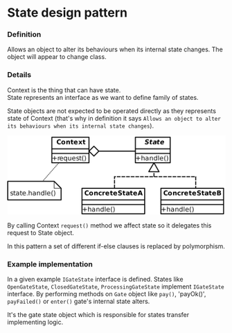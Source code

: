 State design pattern
====================

### Definition

Allows an object to alter its behaviours when its internal state changes.
The object will appear to change class.

### Details

Context is the thing that can have state.  
State represents an interface as we want to define family of states.  

State objects are not expected to be operated directly as they represents state
of Context (that's why in definition it says `Allows an object to alter its
behaviours when its internal state changes`).

![](state.png)

By calling Context `request()` method we affect state so it delegates
this request to State object.

In this pattern a set of different if-else clauses is replaced by polymorphism.

### Example implementation

In a given example `IGateState` interface is defined. States like `OpenGateState`,
`ClosedGateState`, `ProcessingGateState` implement `IGateState` interface.
By performing methods on `Gate` object like `pay()`, 'payOk()', `payFailed()` or
`enter()` gate's internal state alters.

It's the gate state object which is responsible for states transfer implementing logic.
